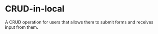 # CRUD-in-local
A CRUD operation for users that allows them to submit forms and receives input from them.
